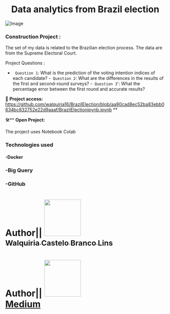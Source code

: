 
<h1 align="center"> Data analytics from Brazil election </h1>

![Image](https://pandas.pydata.org/static/img/pandas_secondary_white.svg)

**<h3 align="Leftr"> Construction Project :</h3>**


The set of my data is related to the Brazilian election process. The data are from the Supreme Electoral Court.

 Project Questions :
 - ` Question 1`: What is the prediction of the voting intention indices of each candidate? 
 -` Question 2`: What are the differences in the results of the first and second-round surveys? 
 -` Question 3`': What the percentage error between the first round and accurate results?


 📁 **Project access:** 
 https://github.com/walquiria16/BrazilElection/blob/aa90cad8ec52ba83ebb0634bc832752e22d9aaaf/BrazilElectionipynb.ipynb
 **

🛠️** **Open Project:**

 The project uses Notebook Colab

 
**<h3 align="left"> **Technologies used** </h3>**
<h4 align="left"> -Docker</h4>
<h3 align="left"> -Big Query</h3>
<h3 align="left"> -GitHub </h3>


# Author|| [<img src="https://avatars.githubusercontent.com/u/60444962?v=4" width=115><br><sub>Walquiria Castelo Branco Lins</sub>](https://github.com/walquiria16)

# Author|| [<img src="https://avatars.githubusercontent.com/u/60444962?v=4" width=115><br>Medium</sub>](https://medium.com/@walquiriacastelobrancolins/data-analytics-from-brazil-election-78c8ab826f52)
